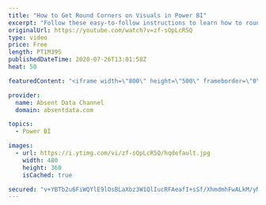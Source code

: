 ```yaml
---
title: "How to Get Round Corners on Visuals in Power BI"
excerpt: "Follow these easy-to-follow instructions to learn how to round the corners of your visuals borders in Power BI."
originalUrl: https://youtube.com/watch?v=zf-sOpLcR5Q
type: video
price: Free
length: PT1M39S
publishedDateTime: 2020-07-26T13:01:58Z
heat: 50

featuredContent: "<iframe width=\"800\" height=\"500\" frameborder=\"0\" src=\"https://www.youtube.com/embed/zf-sOpLcR5Q\" allow=\"accelerometer; autoplay; encrypted-media; gyroscope; picture-in-picture\" allowfullscreen></iframe>"

provider:
  name: Absent Data Channel
  domain: absentdata.com

topics:
  - Power BI

images:
  - url: https://i.ytimg.com/vi/zf-sOpLcR5Q/hqdefault.jpg
    width: 480
    height: 360
    isCached: true

secured: "v+YBTb2u6FiWQYlE9lOsBLaXbz3W1QlIucRFAeafI+sSf/XhmdmhFwALkM/yMGbxUcuwXty0as+eMGGBnQXfkxscIUIb4ZOJVymU9o1eEGYkxAMCt39G8LcwdaDZNfYJKuNOnN+yoADkvwx90TGexfIET5CRh5mxC7Vp8zNE7G4+HLD40nmVY/fcmYgtmhkasd7CIG5w2jqgD3+FlPT0H9M1sV5e2geHQuZzhYct53U0bvgcMPmeqKjIe+Y/E8RcxN8dN2gekDvPK3pdZ1jHgF42S63u5N2mEPljZ9QjcLksCHx/Iu+f9v/k1Jwp/a/f3H4RPOVZNe0GstJ6iocmIz5WyqbftVX0HHadlC3JUWxLfFdlL9Sjh5FDKICzncv+z/NpoFNXZ7kMusSCht6vbhzesrHcHhsoFZ+djdN2Jwg=;MknEBqYWzQL9UhxBu5DyAw=="
---
```


